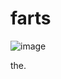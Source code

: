 # farts
![image](https://github.com/Boingobeaz/farts/assets/137581542/7a023d2d-1391-4470-ab48-272a50563939)




the.


